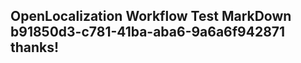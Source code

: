 <properties
ms.topic="hero-topic1"
ms.test1="hero-topic"
ms.test2="test"/>

## OpenLocalization Workflow Test MarkDown b91850d3-c781-41ba-aba6-9a6a6f942871 thanks!
